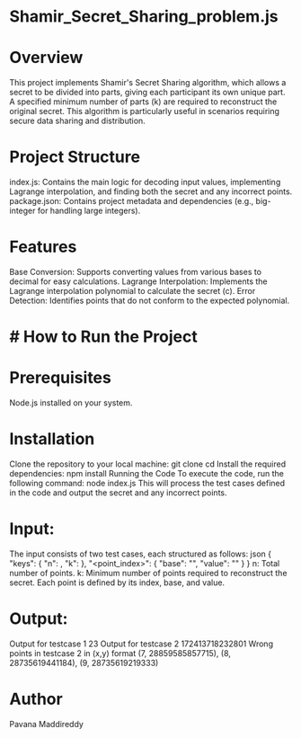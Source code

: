 # Shamir_Secret_Sharing_problem.js
# Overview
This project implements Shamir's Secret Sharing algorithm, which allows a secret to be divided into parts, giving each participant its own unique part. A specified minimum number of parts (k) are required to reconstruct the original secret. This algorithm is particularly useful in scenarios requiring secure data sharing and distribution.

# Project Structure
index.js: Contains the main logic for decoding input values, implementing Lagrange interpolation, and finding both the secret and any incorrect points.
package.json: Contains project metadata and dependencies (e.g., big-integer for handling large integers).
# Features
Base Conversion: Supports converting values from various bases to decimal for easy calculations.
Lagrange Interpolation: Implements the Lagrange interpolation polynomial to calculate the secret (c).
Error Detection: Identifies points that do not conform to the expected polynomial.
# # How to Run the Project
# Prerequisites
Node.js installed on your system.
# Installation
Clone the repository to your local machine:
             git clone <repository-url>
             cd <repository-directory>
Install the required dependencies:
            npm install
            Running the Code
To execute the code, run the following command:
            node index.js
This will process the test cases defined in the code and output the secret and any incorrect points.

# Input:
The input consists of two test cases, each structured as follows:
json
{
    "keys": {
        "n": <total points>,
        "k": <minimum points needed to reconstruct the secret>
    },
    "<point_index>": {
        "base": "<base>",
        "value": "<value>"
    }
}
n: Total number of points.
k: Minimum number of points required to reconstruct the secret.
Each point is defined by its index, base, and value.
# Output:
Output for testcase 1
23
Output for testcase 2
172413718232801
Wrong points in testcase 2 in (x,y) format
(7, 28859585857715), (8, 28735619441184), (9, 28735619219333)
# Author
Pavana Maddireddy
